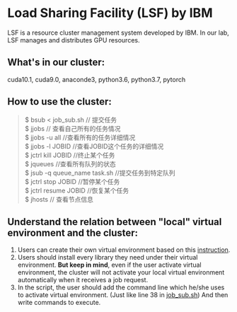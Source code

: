 # Load Sharing Facility (LSF) by IBM
LSF is a resource cluster management system developed by IBM. In our lab, LSF manages and distributes GPU resources. 

## What's in our cluster:
cuda10.1, cuda9.0, anaconde3, python3.6, python3.7, pytorch

## How to use the cluster:
> $ bsub < job_sub.sh // 提交任务 <br/>
> $ jjobs // 查看自己所有的任务情况 <br/>
> $ jjobs -u all //查看所有的任务详细情况<br/>
> $ jjobs -l JOBID //查看JOBID这个任务的详细情况<br/>
> $ jctrl kill JOBID //终止某个任务<br/>
> $ jqueues //查看所有队列的状态<br/>
> $ jsub -q queue_name task.sh //提交任务到特定队列<br/>
> $ jctrl stop JOBID //暂停某个任务<br/>
> $ jctrl resume JOBID //恢复某个任务<br/>
> $ jhosts // 查看节点信息 <br/>
> 
## Understand the relation between "local" virtual environment and the cluster:
1. Users can create their own virtual environment based on this [instruction](https://github.com/ruiyangqin2016/rmyy_medical_segmentation/blob/main/documents/How_to_use_remote_server.md). <br />
2. Users should install every library they need under their virtual environment. **But keep in mind**, even if the user activate virtual environment, the cluster will not activate your local virtual environment automatically when it receives a job request. <br />
3. In the script, the user should add the command line which he/she uses to activate virtual environment. (Just like line 38 in [job_sub.sh](https://github.com/ruiyangqin2016/rmyy_medical_segmentation/blob/main/job_sub.sh)) And then write commands to execute.
